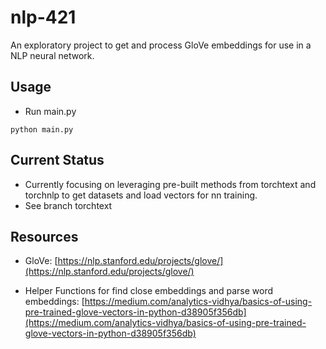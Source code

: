 # nlp-421

An exploratory project to get and process GloVe embeddings for use in a NLP neural network. 

## Usage

* Run main.py

```terminal
python main.py
```

## Current Status

* Currently focusing on leveraging pre-built methods from torchtext and torchnlp to get datasets and load vectors for nn training. 
* See branch torchtext

## Resources

* GloVe: [https://nlp.stanford.edu/projects/glove/](https://nlp.stanford.edu/projects/glove/)

* Helper Functions for find close embeddings and parse word embeddings: [https://medium.com/analytics-vidhya/basics-of-using-pre-trained-glove-vectors-in-python-d38905f356db](https://medium.com/analytics-vidhya/basics-of-using-pre-trained-glove-vectors-in-python-d38905f356db)
